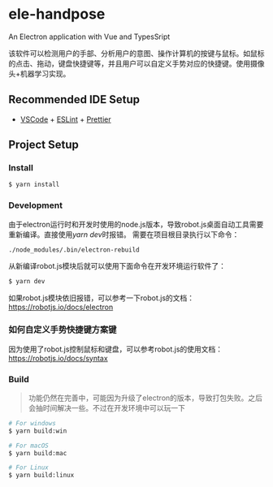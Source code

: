# ele-handpose

An Electron application with Vue and TypesSript

该软件可以检测用户的手部、分析用户的意图、操作计算机的按键与鼠标。如鼠标的点击、拖动，键盘快捷键等，并且用户可以自定义手势对应的快捷键。使用摄像头+机器学习实现。


## Recommended IDE Setup

- [VSCode](https://code.visualstudio.com/) + [ESLint](https://marketplace.visualstudio.com/items?itemName=dbaeumer.vscode-eslint) + [Prettier](https://marketplace.visualstudio.com/items?itemName=esbenp.prettier-vscode)

## Project Setup

### Install

```bash
$ yarn install
```

### Development

由于electron运行时和开发时使用的node.js版本，导致robot.js桌面自动工具需要重新编译。直接使用*yarn dev*时报错。
需要在项目根目录执行以下命令：
```bash
./node_modules/.bin/electron-rebuild
```
从新编译robot.js模块后就可以使用下面命令在开发环境运行软件了：

```bash
$ yarn dev
```
如果robot.js模块依旧报错，可以参考一下robot.js的文档：
https://robotjs.io/docs/electron

### 如何自定义手势快捷键方案键
因为使用了robot.js控制鼠标和键盘，可以参考robot.js的使用文档：
https://robotjs.io/docs/syntax

### Build
> 功能仍然在完善中，可能因为升级了electron的版本，导致打包失败。之后会抽时间解决一些。不过在开发环境中可以玩一下
```bash
# For windows
$ yarn build:win

# For macOS
$ yarn build:mac

# For Linux
$ yarn build:linux
```
